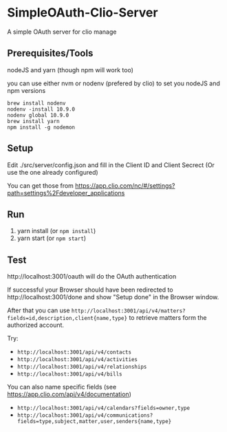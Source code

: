 # SimpleOAuth-Clio-Server
A simple OAuth server for clio manage

## Prerequisites/Tools

nodeJS and yarn (though npm will work too)

you can use either nvm or nodenv (prefered by clio) to set you nodeJS and npm versions

```
brew install nodenv
nodenv -install 10.9.0
nodenv global 10.9.0
brew install yarn
npm install -g nodemon
```


## Setup
Edit ./src/server/config.json and fill in the Client ID and Client Secrect (Or use the one already configured)

You can get those from https://app.clio.com/nc/#/settings?path=settings%2Fdeveloper_applications

## Run
1. yarn install (or `npm install`)
2. yarn start (or `npm start`)

## Test

http://localhost:3001/oauth will do the OAuth authentication

If successful your Browser should have been redirected to http://localhost:3001/done and show "Setup done" in the Browser window.

After that you can use `http://localhost:3001/api/v4/matters?fields=id,description,client{name,type}` to retrieve matters form the authorized account.

Try:
 * `http://localhost:3001/api/v4/contacts`
 * `http://localhost:3001/api/v4/activities`
 * `http://localhost:3001/api/v4/relationships`
 * `http://localhost:3001/api/v4/bills`

 You can also name specific fields (see https://app.clio.com/api/v4/documentation)

 * `http://localhost:3001/api/v4/calendars?fields=owner,type`
 * `http://localhost:3001/api/v4/communications?fields=type,subject,matter,user,senders{name,type}`
 

